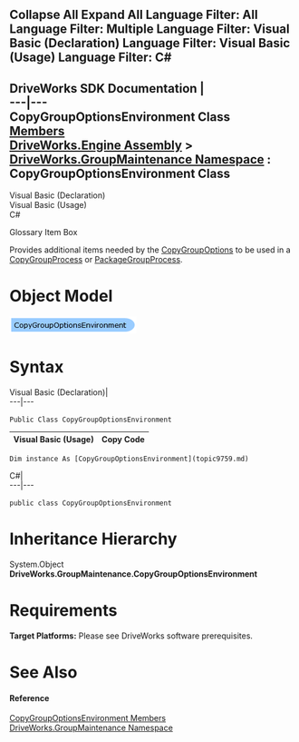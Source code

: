 Collapse All Expand All Language Filter: All  Language Filter: Multiple  Language Filter: Visual Basic (Declaration) Language Filter: Visual Basic (Usage) Language Filter: C#  
---  
DriveWorks SDK Documentation  |   
---|---  
CopyGroupOptionsEnvironment Class   
[Members](topic9760.md)   
[DriveWorks.Engine Assembly](topic2156.md) > [DriveWorks.GroupMaintenance Namespace](topic9628.md) : CopyGroupOptionsEnvironment Class  
---  
  
Visual Basic (Declaration)    
Visual Basic (Usage)    
C# 

Glossary Item Box

Provides additional items needed by the [CopyGroupOptions](topic9736.md) to be used in a [CopyGroupProcess](topic9776.md) or [PackageGroupProcess](topic9925.md). 

# Object Model

![](dotnetdiagramimages/image470.png)

# Syntax

Visual Basic (Declaration)|   
---|---  
      
    
    Public Class CopyGroupOptionsEnvironment   
  
Visual Basic (Usage)| Copy Code  
---|---  
      
    
    Dim instance As [CopyGroupOptionsEnvironment](topic9759.md)  
  
C#|   
---|---  
      
    
    public class CopyGroupOptionsEnvironment   
  
# Inheritance Hierarchy

System.Object  
**DriveWorks.GroupMaintenance.CopyGroupOptionsEnvironment**  


# Requirements

**Target Platforms:** Please see DriveWorks software prerequisites.

# See Also

#### Reference

[CopyGroupOptionsEnvironment Members](topic9760.md)   
[DriveWorks.GroupMaintenance Namespace](topic9628.md)



